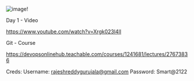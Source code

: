 ![image](https://github.com/adobatchadmin/course-docs/assets/142865844/256fc8b7-2482-49bd-b72f-0bc772fff29b)!


Day 1 - Video

https://www.youtube.com/watch?v=Xrgk023l4lI

Git - Course

https://devopsonlinehub.teachable.com/courses/1241681/lectures/27673836

Creds:
Username: rajeshreddygurujala@gmail.com
Password: Smart@2122
